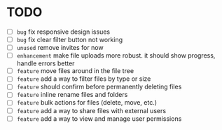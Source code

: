 # TODO

- [ ] `bug` fix responsive design issues
- [ ] `bug` fix clear filter button not working
- [ ] `unused` remove invites for now
- [ ] `enhancement` make file uploads more robust. it should show progress, handle errors better
- [ ] `feature` move files around in the file tree
- [ ] `feature` add a way to filter files by type or size
- [ ] `feature` should confirm before permanently deleting files
- [ ] `feature` inline rename files and folders
- [ ] `feature` bulk actions for files (delete, move, etc.)
- [ ] `feature` add a way to share files with external users
- [ ] `feature` add a way to view and manage user permissions
